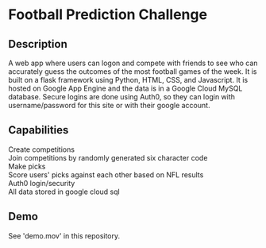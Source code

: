 # Football Prediction Challenge

## Description
A web app where users can logon and compete with friends to see who can accurately guess the outcomes of the most football games of the week. It is built on a flask framework using Python, HTML, CSS, and Javascript. It is hosted on Google App Engine and the data is in a Google Cloud MySQL database. Secure logins are done using Auth0, so they can login with username/password for this site or with their google account.

## Capabilities
Create competitions  
Join competitions by randomly generated six character code  
Make picks  
Score users' picks against each other based on NFL results  
Auth0 login/security  
All data stored in google cloud sql  

## Demo
See 'demo.mov' in this repository.